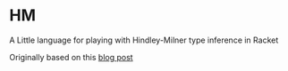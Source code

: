 # HM
A Little language for playing with Hindley-Milner type inference in Racket 

Originally based on this [blog post](https://dev.to/dannypsnl/hindley-milner-type-system-incrementally-build-way-make-new-language-in-racket-307j)
